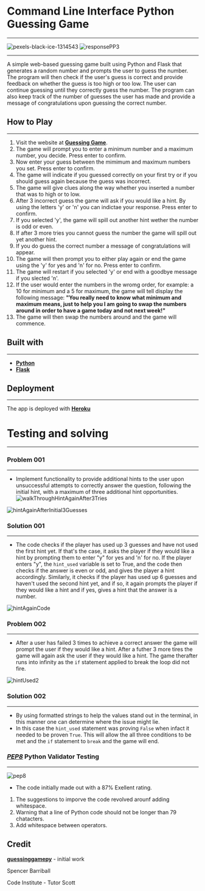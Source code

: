 # Command Line Interface Python Guessing Game
_________________________________________

![pexels-black-ice-1314543](https://user-images.githubusercontent.com/108287233/213469981-2d843716-1d00-455c-a195-46be5c0bf4fa.jpg)
![responsePP3](https://user-images.githubusercontent.com/108287233/213483220-a3ff5669-80d9-4bfe-a626-bec4e7f04295.png)

_______________________________________________

A simple web-based guessing game built using Python and Flask that generates a random number and prompts the user to guess the number. The program will then check if the user's guess is correct and provide feedback on whether the guess is too high or too low. The user can continue guessing until they correctly guess the number. The program can also keep track of the number of guesses the user has made and provide a message of congratulations upon guessing the correct number.

## How to Play
__________________________________
1. Visit the website at **[Guessing Game](https://guessinggamepy.herokuapp.com/)**.
2. The game will prompt you to enter a minimum number and a maximum number, you decide. Press enter to confirm.
3. Now enter your guess between the mimimum and maximum numbers you set. Press enter to confirm.
4. The game will indicate if you guessed correctly on your first try or if you should guess again because the guess was incorrect.
5. The game will give clues along the way whether you inserted a number that was to high or to low.
6. After 3 incorrect guess the game will ask if you would like a hint.  By using the letters 'y' or 'n' you can indictae your response. Press enter to confirm.
7. If you selected 'y', the game will spill out another hint wether the number is odd or even.
8. If after 3 more tries you cannot guess the number the game will spill out yet another hint.
9. If you do guess the correct number a message of congratulations will appear.
10. The game will then prompt you to either play again or end the game using the 'y' for yes and 'n' for no. Press enter to confirm.
11. The game will restart if you selected 'y' or end with a goodbye message if you slected 'n'.
12. If the user would enter the numbers in the wromg order, for example: a 10 for minimum and a 5 for maximum, the game will tell display the following message: **"You really need to know what minimum and maximum means,
                  just to help you I am going to swap the numbers around
                  in order to have a game today and not next week!"**
13. The game will then swap the numbers around and the game will commence. 

## Built with
______________________________

- **[Python](https://www.python.org/)**
- **[Flask](https://flask.palletsprojects.com/en/2.2.x/)**

## Deployment
___________________________________

The app is deployed with **[Heroku](https://dashboard.heroku.com/apps/guessinggamepy/deploy/github)**


# Testing and solving
_____________________________

### Problem 001
__________

 * Implement functionality to provide additional hints to the user upon unsuccessful attempts to correctly answer the question, following the initial hint, with a maximum of three additional hint opportunities.
![walkThroughHintAgainAfter3Tries](https://user-images.githubusercontent.com/108287233/213493027-cb18268c-f5d6-4b90-900f-85757d9f8cf4.png)

![hintAgainAfterInitial3Guesses](https://user-images.githubusercontent.com/108287233/213493384-91ef7558-5ad8-47a0-a740-2846ebfa4996.png)


### Solution 001
_____________________________
*  The code checks if the player has used up 3 guesses and have not used the first hint yet. If that's the case, it asks the player if they would like a hint by prompting them to enter "y" for yes and 'n' for no. If the player enters "y", the `hint_used` variable is set to True, and the code then checks if the answer is even or odd, and gives the player a hint accordingly. Similarly, it checks if the player has used up 6 guesses and haven't used the second hint yet, and if so, it again prompts the player if they would like a hint and if yes, gives a hint that the answer is a number.

![hintAgainCode](https://user-images.githubusercontent.com/108287233/213494452-e9836770-4ba5-4468-abc1-9bc75dcbfa15.png)

### Problem 002
_________________________

* After a user has failed 3 times to achieve a correct answer the game will prompt the user if they would like a hint.  After a futher 3 more tires the game will again ask the user if they would like a hint.  The game therafter runs into infinity as the `if` statement applied to break the loop did not fire. 


![hintUsed2](https://user-images.githubusercontent.com/108287233/213497217-136b833d-ba89-4da0-8ee2-fba40658dddf.png)


### Solution 002
__________________

* By using formatted strings to help the values stand out in the terminal, in this manner one can determine where the issue might lie. 
* In this case the `hint_used` statement was proving `False` when infact it needed to be proven `True`.  This will allow the all three conditions to be met and the `if` statement to `break` and the game will end.


### ***[PEP8](https://www.pythonchecker.com/)*** Python Validator Testing
_______________________________
![pep8](https://user-images.githubusercontent.com/108287233/213509983-db4ad1fb-e0db-4410-884f-3ba4e8b9ad28.png)

* The code initially made out with a 87% Exellent rating.
1. The suggestions to imporve the code revolved arounf adding whitespace.
2. Warning that a line of Python code should not be longer than 79 chatacters.
3. Add whitespace between operators.



## Credit
**[guessinggamepy](https://guessinggamepy.herokuapp.com/)** - initial work

Spencer Barriball

Code Institute - Tutor Scott


















